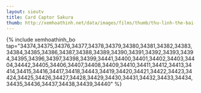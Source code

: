 ```yaml
---
layout: sieutv
title: Card Captor Sakura
thumb: http://xemhoathinh.net/data/images/films/thumb/thu-linh-the-bai-card-captor-sakura-1998.jpg
---
```

{% include xemhoathinh_bo tap="34374,34375,34376,34377,34378,34379,34380,34381,34382,34383,34384,34385,34386,34387,34388,34389,34390,34391,34392,34393,34394,34395,34396,34397,34398,34399,34441,34400,34401,34402,34403,34404,34442,34405,34406,34407,34408,34409,34410,34411,34412,34413,34414,34415,34416,34417,34418,34443,34419,34420,34421,34422,34423,34424,34425,34426,34427,34428,34429,34430,34431,34432,34433,34434,34435,34436,34437,34438,34439,34440" %} 
